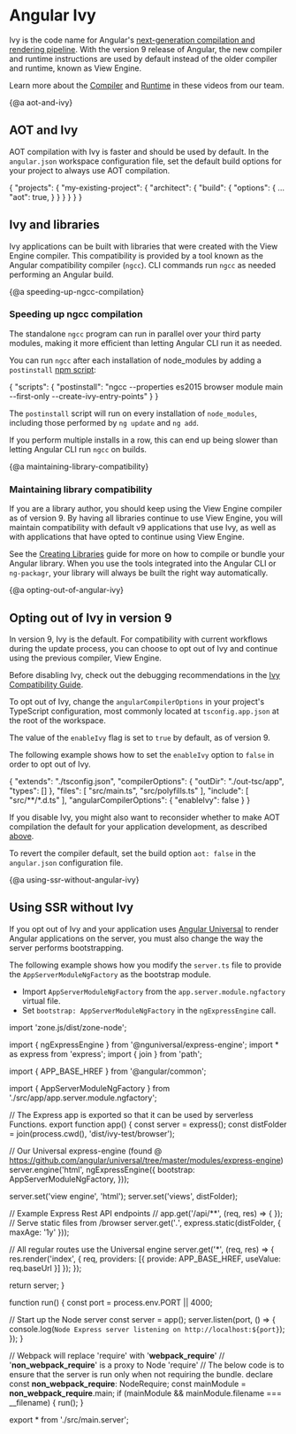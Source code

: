 # Angular Ivy

Ivy is the code name for Angular's [next-generation compilation and rendering pipeline](https://blog.angular.io/a-plan-for-version-8-0-and-ivy-b3318dfc19f7).
With the version 9 release of Angular, the new compiler and runtime instructions are used by default instead of the older compiler and runtime, known as View Engine.

<div class="alert is-helpful">

Learn more about the [Compiler](https://www.youtube.com/watch?v=anphffaCZrQ) and [Runtime](https://www.youtube.com/watch?v=S0o-4yc2n-8) in these videos from our team.


</div>

{@a aot-and-ivy}
## AOT and Ivy

AOT compilation with Ivy is faster and should be used by default.
In the `angular.json` workspace configuration file, set the default build options for your project to always use AOT compilation.

<code-example language="json" header="angular.json">

{
  "projects": {
    "my-existing-project": {
      "architect": {
        "build": {
          "options": {
            ...
            "aot": true,
          }
        }
      }
    }
  }
}
</code-example>

## Ivy and libraries

Ivy applications can be built with libraries that were created with the View Engine compiler.
This compatibility is provided by a tool known as the Angular compatibility compiler (`ngcc`).
CLI commands run `ngcc` as needed performing an Angular build.

{@a speeding-up-ngcc-compilation}
### Speeding up ngcc compilation

The standalone `ngcc` program can run in parallel over your third party modules, making it more efficient than letting Angular CLI run it as needed.

You can run `ngcc` after each installation of node_modules by adding a `postinstall` [npm script](https://docs.npmjs.com/misc/scripts):

<code-example language="json" header="package.json">
{
  "scripts": {
    "postinstall": "ngcc --properties es2015 browser module main --first-only --create-ivy-entry-points"
  }
}
</code-example>

<div class="alert is-important">

The `postinstall` script will run on every installation of `node_modules`, including those performed by `ng update` and `ng add`.

If you perform multiple installs in a row, this can end up being slower than letting Angular CLI run `ngcc` on builds.

</div>

{@a maintaining-library-compatibility}
### Maintaining library compatibility

If you are a library author, you should keep using the View Engine compiler as of version 9.
By having all libraries continue to use View Engine, you will maintain compatibility with default v9 applications that use Ivy, as well as with applications that have opted to continue using View Engine.

See the [Creating Libraries](guide/creating-libraries) guide for more on how to compile or bundle your Angular library.
When you use the tools integrated into the Angular CLI or `ng-packagr`, your library will always be built the right way automatically.

{@a opting-out-of-angular-ivy}
## Opting out of Ivy in version 9

In version 9, Ivy is the default.
For compatibility with current workflows during the update process, you can choose to opt out of Ivy and continue using the previous compiler, View Engine.

<div class="alert is-helpful">

Before disabling Ivy, check out the debugging recommendations in the [Ivy Compatibility Guide](guide/ivy-compatibility#debugging).

</div>

To opt out of Ivy, change the `angularCompilerOptions` in your project's TypeScript configuration, most commonly located at `tsconfig.app.json` at the root of the workspace.

The value of the `enableIvy` flag is set to `true` by default, as of version 9.

The following example shows how to set the `enableIvy` option to `false` in order to opt out of Ivy.

<code-example language="json" header="tsconfig.app.json">
{
  "extends": "./tsconfig.json",
  "compilerOptions": {
    "outDir": "./out-tsc/app",
    "types": []
  },
  "files": [
    "src/main.ts",
    "src/polyfills.ts"
  ],
  "include": [
    "src/**/*.d.ts"
  ],
  "angularCompilerOptions": {
    "enableIvy": false
  }
}
</code-example>

<div class="alert is-important">

If you disable Ivy, you might also want to reconsider whether to make AOT compilation the default for your application development, as described [above](#aot-and-ivy).

To revert the compiler default, set the build option `aot: false` in the `angular.json` configuration file.

</div>

{@a using-ssr-without-angular-ivy}
## Using SSR without Ivy

If you opt out of Ivy and your application uses  [Angular Universal](guide/universal) to render Angular applications on the server, you must also change the way the server performs bootstrapping.

The following example shows how you modify the `server.ts` file to provide the `AppServerModuleNgFactory` as the bootstrap module.

* Import `AppServerModuleNgFactory` from the `app.server.module.ngfactory` virtual file.
* Set `bootstrap: AppServerModuleNgFactory` in the `ngExpressEngine` call.

<code-example language="typescript" header="server.ts">
import 'zone.js/dist/zone-node';

import { ngExpressEngine } from '@nguniversal/express-engine';
import * as express from 'express';
import { join } from 'path';

import { APP_BASE_HREF } from '@angular/common';

import { AppServerModuleNgFactory } from './src/app/app.server.module.ngfactory';

// The Express app is exported so that it can be used by serverless Functions.
export function app() {
  const server = express();
  const distFolder = join(process.cwd(), 'dist/ivy-test/browser');

  // Our Universal express-engine (found @ https://github.com/angular/universal/tree/master/modules/express-engine)
  server.engine('html', ngExpressEngine({
    bootstrap: AppServerModuleNgFactory,
  }));

  server.set('view engine', 'html');
  server.set('views', distFolder);

  // Example Express Rest API endpoints
  // app.get('/api/**', (req, res) => { });
  // Serve static files from /browser
  server.get('*.*', express.static(distFolder, {
    maxAge: '1y'
  }));

  // All regular routes use the Universal engine
  server.get('*', (req, res) => {
    res.render('index', { req, providers: [{ provide: APP_BASE_HREF, useValue: req.baseUrl }] });
  });

  return server;
}

function run() {
  const port = process.env.PORT || 4000;

  // Start up the Node server
  const server = app();
  server.listen(port, () => {
    console.log(`Node Express server listening on http://localhost:${port}`);
  });
}

// Webpack will replace 'require' with '__webpack_require__'
// '__non_webpack_require__' is a proxy to Node 'require'
// The below code is to ensure that the server is run only when not requiring the bundle.
declare const __non_webpack_require__: NodeRequire;
const mainModule = __non_webpack_require__.main;
if (mainModule && mainModule.filename === __filename) {
  run();
}

export * from './src/main.server';
</code-example>
